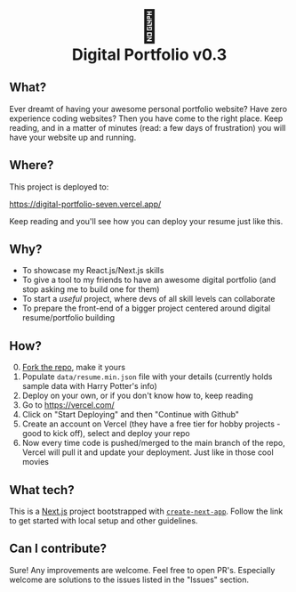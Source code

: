 <div style="text-align: center">
    <div style="font-size: 4em">📜</div>
    <div style="font-size:2em; font-weight:700; ">Digital Portfolio v0.3</div>
</div>

## What?

Ever dreamt of having your awesome personal portfolio website? Have zero experience coding websites? Then you have come to the right place. Keep reading, and in a matter of minutes (read: a few days of frustration) you will have your website up and running.

## Where?

This project is deployed to: 

https://digital-portfolio-seven.vercel.app/ 

Keep reading and you'll see how you can deploy your resume just like this.

## Why?

- To showcase my React.js/Next.js skills
- To give a tool to my friends to have an awesome digital portfolio (and stop asking me to build one for them)
- To start a _useful_ project, where devs of all skill levels can collaborate
- To prepare the front-end of a bigger project centered around digital resume/portfolio building

## How?

0. [Fork the repo](https://docs.github.com/en/get-started/quickstart/fork-a-repo), make it yours
1. Populate `data/resume.min.json` file with your details (currently holds sample data with Harry Potter's info)
2. Deploy on your own, or if you don't know how to, keep reading
3. Go to https://vercel.com/
4. Click on "Start Deploying" and then "Continue with Github"
5. Create an account on Vercel (they have a free tier for hobby projects - good to kick off), select and deploy your repo
6. Now every time code is pushed/merged to the main branch of the repo, Vercel will pull it and update your deployment. Just like in those cool movies

## What tech?

This is a [Next.js](https://nextjs.org/) project bootstrapped with [`create-next-app`](https://github.com/vercel/next.js/tree/canary/packages/create-next-app). Follow the link to get started with local setup and other guidelines.

## Can I contribute?

Sure! Any improvements are welcome. Feel free to open PR's. Especially welcome are solutions to the issues listed in the "Issues" section.